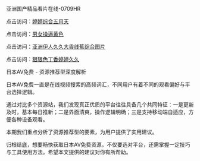 亚洲国产精品看片在线-0709HR

点击访问：<a href="https://heiliaoxqkkct.pages.dev">婷婷综合五月天</a>

点击访问：<a href="https://heiliaoxwd5i8.pages.dev">男女操逼黄色</a>

点击访问：<a href="https://heiliaowt0d7p.pages.dev">亚洲伊人久久大香线蕉综合图片</a>

点击访问：<a href="https://heiliaoow5kzm.pages.dev">狠狠色丁香婷婷久久</a>


日本AV免费 - 资源推荐型深度解析

日本AV免费一直是在线视频搜索的高频词汇，不同用户有着不同的观看偏好与平台选择逻辑。

通过对比多个资源站，我们发现真正优质的平台往往具备几个共同特征：一是更新及时，基本每日推新；二是界面清爽，操作逻辑明确；三是支持移动端自适应，方便各种设备观看。

本期我们重点分析了资源推荐型的要素，为用户提供了实用建议。

归根结底，想要畅快获取日本AV免费资源，不仅要选对平台，还需掌握一定技巧与工具使用方法。希望本文提供的建议对你有所帮助。



<span style="display:none;">[Canonical link]( https://github.com/ht20250709/254232 ）</span>
